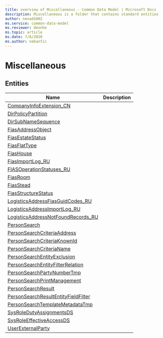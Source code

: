 ```yaml
---
title: overview of Miscellaneous - Common Data Model | Microsoft Docs
description: Miscellaneous is a folder that contains standard entities related to the Common Data Model.
author: nenad1002
ms.service: common-data-model
ms.reviewer: deonhe
ms.topic: article
ms.date: 7/8/2020
ms.author: nebanfic
---
```


# Miscellaneous


## Entities

|Name|Description|
|---|---|
|[CompanyInfoExtension_CN](CompanyInfoExtension_CN.md)||
|[DirPolicyPartition](DirPolicyPartition.md)||
|[DirSubNameSequence](DirSubNameSequence.md)||
|[FiasAddressObject](FiasAddressObject.md)||
|[FiasEstateStatus](FiasEstateStatus.md)||
|[FiasFlatType](FiasFlatType.md)||
|[FiasHouse](FiasHouse.md)||
|[FiasImportLog_RU](FiasImportLog_RU.md)||
|[FIASOperationStatuses_RU](FIASOperationStatuses_RU.md)||
|[FiasRoom](FiasRoom.md)||
|[FiasStead](FiasStead.md)||
|[FiasStructureStatus](FiasStructureStatus.md)||
|[LogisticsAddressFiasGuidCodes_RU](LogisticsAddressFiasGuidCodes_RU.md)||
|[LogisticsAddressImportLog_RU](LogisticsAddressImportLog_RU.md)||
|[LogisticsAddressNotFoundRecords_RU](LogisticsAddressNotFoundRecords_RU.md)||
|[PersonSearch](PersonSearch.md)||
|[PersonSearchCriteriaAddress](PersonSearchCriteriaAddress.md)||
|[PersonSearchCriteriaKnownId](PersonSearchCriteriaKnownId.md)||
|[PersonSearchCriteriaName](PersonSearchCriteriaName.md)||
|[PersonSearchEntityExclusion](PersonSearchEntityExclusion.md)||
|[PersonSearchEntityFilterRelation](PersonSearchEntityFilterRelation.md)||
|[PersonSearchPartyNumberTmp](PersonSearchPartyNumberTmp.md)||
|[PersonSearchPrintManagement](PersonSearchPrintManagement.md)||
|[PersonSearchResult](PersonSearchResult.md)||
|[PersonSearchResultEntityFieldFilter](PersonSearchResultEntityFieldFilter.md)||
|[PersonSearchTemplateMetadataTmp](PersonSearchTemplateMetadataTmp.md)||
|[SysRoleDutyAssignmentsDS](SysRoleDutyAssignmentsDS.md)||
|[SysRoleEffectiveAccessDS](SysRoleEffectiveAccessDS.md)||
|[UserExternalParty](UserExternalParty.md)||
